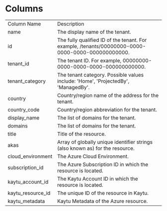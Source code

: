 # Columns  

<table>
	<tr><td>Column Name</td><td>Description</td></tr>
	<tr><td>name</td><td>The display name of the tenant.</td></tr>
	<tr><td>id</td><td>The fully qualified ID of the tenant. For example, /tenants/00000000-0000-0000-0000-000000000000.</td></tr>
	<tr><td>tenant_id</td><td>The tenant ID. For example, 00000000-0000-0000-0000-000000000000.</td></tr>
	<tr><td>tenant_category</td><td>The tenant category. Possible values include: 'Home', 'ProjectedBy', 'ManagedBy'.</td></tr>
	<tr><td>country</td><td>Country/region name of the address for the tenant.</td></tr>
	<tr><td>country_code</td><td>Country/region abbreviation for the tenant.</td></tr>
	<tr><td>display_name</td><td>The list of domains for the tenant.</td></tr>
	<tr><td>domains</td><td>The list of domains for the tenant.</td></tr>
	<tr><td>title</td><td>Title of the resource.</td></tr>
	<tr><td>akas</td><td>Array of globally unique identifier strings (also known as) for the resource.</td></tr>
	<tr><td>cloud_environment</td><td>The Azure Cloud Environment.</td></tr>
	<tr><td>subscription_id</td><td>The Azure Subscription ID in which the resource is located.</td></tr>
	<tr><td>kaytu_account_id</td><td>The Kaytu Account ID in which the resource is located.</td></tr>
	<tr><td>kaytu_resource_id</td><td>The unique ID of the resource in Kaytu.</td></tr>
	<tr><td>kaytu_metadata</td><td>Kaytu Metadata of the Azure resource.</td></tr>
</table>